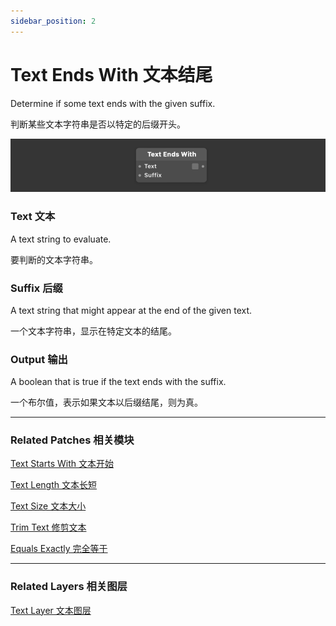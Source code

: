 ```yaml
---
sidebar_position: 2
---
```


# Text Ends With 文本结尾

Determine if some text ends with the given suffix.

判断某些文本字符串是否以特定的后缀开头。

![Image](./../../static/img/docs/Text/text-ends-with.png)

### Text 文本

A text string to evaluate.

要判断的文本字符串。

### Suffix 后缀

A text string that might appear at the end of the given text.

一个文本字符串，显示在特定文本的结尾。

### Output 输出

A boolean that is true if the text ends with the suffix.

一个布尔值，表示如果文本以后缀结尾，则为真。

------

### Related Patches 相关模块

[Text Starts With 文本开始](./Text%20Starts%20With.md)

[Text Length 文本长短](./Text%20Length.md)

[Text Size 文本大小](./Text%20Size.md)

[Trim Text 修剪文本](./Trim%20Text.md)

[Equals Exactly 完全等于](./../Logic/Equals%20Exactly.md)

------

### Related Layers 相关图层

[Text Layer 文本图层](./../Layer/Text%20Layer.md)

